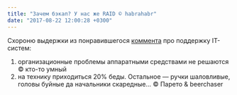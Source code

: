 ```yaml
---
title: "Зачем бэкап? У нас же RAID © habrahabr"
date: "2017-08-22 12:00:28 +0300"
---
```


Схороню выдержки из понравившегося [коммента](https://habrahabr.ru/company/jetinfosystems/blog/335618/#comment_10362316) про поддержку IT-систем:

1. организационные проблемы аппаратными средствами не решаются © кто-то умный
2. на технику приходиться 20% беды. Остальное — ручки шаловливые, головы буйные да начальники скаредные… © Парето &amp; beerchaser
